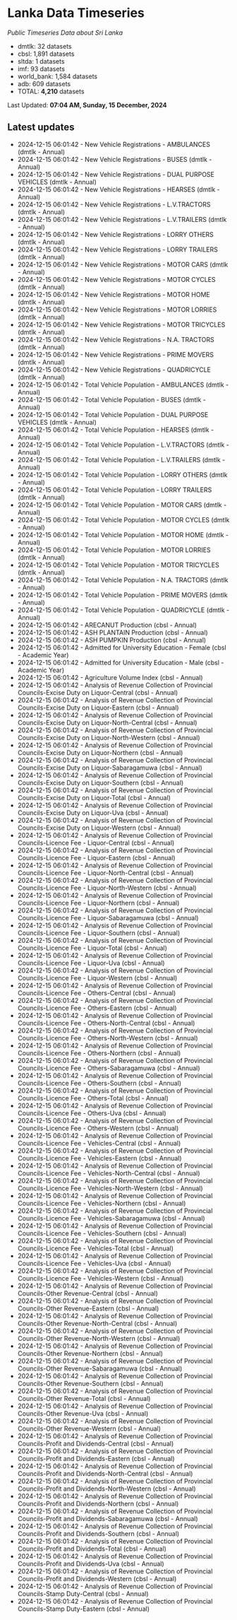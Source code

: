 # Lanka Data Timeseries
*Public Timeseries Data about Sri Lanka*

* dmtlk: 32 datasets
* cbsl: 1,891 datasets
* sltda: 1 datasets
* imf: 93 datasets
* world_bank: 1,584 datasets
* adb: 609 datasets
* TOTAL: **4,210** datasets

Last Updated: **07:04 AM, Sunday, 15 December, 2024**

## Latest updates

* 2024-12-15 06:01:42 - New Vehicle Registrations - AMBULANCES (dmtlk - Annual)
* 2024-12-15 06:01:42 - New Vehicle Registrations - BUSES (dmtlk - Annual)
* 2024-12-15 06:01:42 - New Vehicle Registrations - DUAL PURPOSE VEHICLES (dmtlk - Annual)
* 2024-12-15 06:01:42 - New Vehicle Registrations - HEARSES (dmtlk - Annual)
* 2024-12-15 06:01:42 - New Vehicle Registrations - L.V.TRACTORS (dmtlk - Annual)
* 2024-12-15 06:01:42 - New Vehicle Registrations - L.V.TRAILERS (dmtlk - Annual)
* 2024-12-15 06:01:42 - New Vehicle Registrations - LORRY OTHERS (dmtlk - Annual)
* 2024-12-15 06:01:42 - New Vehicle Registrations - LORRY TRAILERS (dmtlk - Annual)
* 2024-12-15 06:01:42 - New Vehicle Registrations - MOTOR CARS (dmtlk - Annual)
* 2024-12-15 06:01:42 - New Vehicle Registrations - MOTOR CYCLES (dmtlk - Annual)
* 2024-12-15 06:01:42 - New Vehicle Registrations - MOTOR HOME (dmtlk - Annual)
* 2024-12-15 06:01:42 - New Vehicle Registrations - MOTOR LORRIES (dmtlk - Annual)
* 2024-12-15 06:01:42 - New Vehicle Registrations - MOTOR TRICYCLES (dmtlk - Annual)
* 2024-12-15 06:01:42 - New Vehicle Registrations - N.A. TRACTORS (dmtlk - Annual)
* 2024-12-15 06:01:42 - New Vehicle Registrations - PRIME MOVERS (dmtlk - Annual)
* 2024-12-15 06:01:42 - New Vehicle Registrations - QUADRICYCLE (dmtlk - Annual)
* 2024-12-15 06:01:42 - Total Vehicle Population - AMBULANCES (dmtlk - Annual)
* 2024-12-15 06:01:42 - Total Vehicle Population - BUSES (dmtlk - Annual)
* 2024-12-15 06:01:42 - Total Vehicle Population - DUAL PURPOSE VEHICLES (dmtlk - Annual)
* 2024-12-15 06:01:42 - Total Vehicle Population - HEARSES (dmtlk - Annual)
* 2024-12-15 06:01:42 - Total Vehicle Population - L.V.TRACTORS (dmtlk - Annual)
* 2024-12-15 06:01:42 - Total Vehicle Population - L.V.TRAILERS (dmtlk - Annual)
* 2024-12-15 06:01:42 - Total Vehicle Population - LORRY OTHERS (dmtlk - Annual)
* 2024-12-15 06:01:42 - Total Vehicle Population - LORRY TRAILERS (dmtlk - Annual)
* 2024-12-15 06:01:42 - Total Vehicle Population - MOTOR CARS (dmtlk - Annual)
* 2024-12-15 06:01:42 - Total Vehicle Population - MOTOR CYCLES (dmtlk - Annual)
* 2024-12-15 06:01:42 - Total Vehicle Population - MOTOR HOME (dmtlk - Annual)
* 2024-12-15 06:01:42 - Total Vehicle Population - MOTOR LORRIES (dmtlk - Annual)
* 2024-12-15 06:01:42 - Total Vehicle Population - MOTOR TRICYCLES (dmtlk - Annual)
* 2024-12-15 06:01:42 - Total Vehicle Population - N.A. TRACTORS (dmtlk - Annual)
* 2024-12-15 06:01:42 - Total Vehicle Population - PRIME MOVERS (dmtlk - Annual)
* 2024-12-15 06:01:42 - Total Vehicle Population - QUADRICYCLE (dmtlk - Annual)
* 2024-12-15 06:01:42 - ARECANUT Production (cbsl - Annual)
* 2024-12-15 06:01:42 - ASH PLANTAIN Production (cbsl - Annual)
* 2024-12-15 06:01:42 - ASH PUMPKIN Production (cbsl - Annual)
* 2024-12-15 06:01:42 - Admitted for University Education - Female (cbsl - Academic Year)
* 2024-12-15 06:01:42 - Admitted for University Education - Male (cbsl - Academic Year)
* 2024-12-15 06:01:42 - Agriculture Volume Index (cbsl - Annual)
* 2024-12-15 06:01:42 - Analysis of Revenue Collection of Provincial Councils-Excise Duty on Liquor-Central (cbsl - Annual)
* 2024-12-15 06:01:42 - Analysis of Revenue Collection of Provincial Councils-Excise Duty on Liquor-Eastern (cbsl - Annual)
* 2024-12-15 06:01:42 - Analysis of Revenue Collection of Provincial Councils-Excise Duty on Liquor-North-Central (cbsl - Annual)
* 2024-12-15 06:01:42 - Analysis of Revenue Collection of Provincial Councils-Excise Duty on Liquor-North-Western (cbsl - Annual)
* 2024-12-15 06:01:42 - Analysis of Revenue Collection of Provincial Councils-Excise Duty on Liquor-Northern (cbsl - Annual)
* 2024-12-15 06:01:42 - Analysis of Revenue Collection of Provincial Councils-Excise Duty on Liquor-Sabaragamuwa (cbsl - Annual)
* 2024-12-15 06:01:42 - Analysis of Revenue Collection of Provincial Councils-Excise Duty on Liquor-Southern (cbsl - Annual)
* 2024-12-15 06:01:42 - Analysis of Revenue Collection of Provincial Councils-Excise Duty on Liquor-Total (cbsl - Annual)
* 2024-12-15 06:01:42 - Analysis of Revenue Collection of Provincial Councils-Excise Duty on Liquor-Uva (cbsl - Annual)
* 2024-12-15 06:01:42 - Analysis of Revenue Collection of Provincial Councils-Excise Duty on Liquor-Western (cbsl - Annual)
* 2024-12-15 06:01:42 - Analysis of Revenue Collection of Provincial Councils-Licence Fee - Liquor-Central (cbsl - Annual)
* 2024-12-15 06:01:42 - Analysis of Revenue Collection of Provincial Councils-Licence Fee - Liquor-Eastern (cbsl - Annual)
* 2024-12-15 06:01:42 - Analysis of Revenue Collection of Provincial Councils-Licence Fee - Liquor-North-Central (cbsl - Annual)
* 2024-12-15 06:01:42 - Analysis of Revenue Collection of Provincial Councils-Licence Fee - Liquor-North-Western (cbsl - Annual)
* 2024-12-15 06:01:42 - Analysis of Revenue Collection of Provincial Councils-Licence Fee - Liquor-Northern (cbsl - Annual)
* 2024-12-15 06:01:42 - Analysis of Revenue Collection of Provincial Councils-Licence Fee - Liquor-Sabaragamuwa (cbsl - Annual)
* 2024-12-15 06:01:42 - Analysis of Revenue Collection of Provincial Councils-Licence Fee - Liquor-Southern (cbsl - Annual)
* 2024-12-15 06:01:42 - Analysis of Revenue Collection of Provincial Councils-Licence Fee - Liquor-Total (cbsl - Annual)
* 2024-12-15 06:01:42 - Analysis of Revenue Collection of Provincial Councils-Licence Fee - Liquor-Uva (cbsl - Annual)
* 2024-12-15 06:01:42 - Analysis of Revenue Collection of Provincial Councils-Licence Fee - Liquor-Western (cbsl - Annual)
* 2024-12-15 06:01:42 - Analysis of Revenue Collection of Provincial Councils-Licence Fee - Others-Central (cbsl - Annual)
* 2024-12-15 06:01:42 - Analysis of Revenue Collection of Provincial Councils-Licence Fee - Others-Eastern (cbsl - Annual)
* 2024-12-15 06:01:42 - Analysis of Revenue Collection of Provincial Councils-Licence Fee - Others-North-Central (cbsl - Annual)
* 2024-12-15 06:01:42 - Analysis of Revenue Collection of Provincial Councils-Licence Fee - Others-North-Western (cbsl - Annual)
* 2024-12-15 06:01:42 - Analysis of Revenue Collection of Provincial Councils-Licence Fee - Others-Northern (cbsl - Annual)
* 2024-12-15 06:01:42 - Analysis of Revenue Collection of Provincial Councils-Licence Fee - Others-Sabaragamuwa (cbsl - Annual)
* 2024-12-15 06:01:42 - Analysis of Revenue Collection of Provincial Councils-Licence Fee - Others-Southern (cbsl - Annual)
* 2024-12-15 06:01:42 - Analysis of Revenue Collection of Provincial Councils-Licence Fee - Others-Total (cbsl - Annual)
* 2024-12-15 06:01:42 - Analysis of Revenue Collection of Provincial Councils-Licence Fee - Others-Uva (cbsl - Annual)
* 2024-12-15 06:01:42 - Analysis of Revenue Collection of Provincial Councils-Licence Fee - Others-Western (cbsl - Annual)
* 2024-12-15 06:01:42 - Analysis of Revenue Collection of Provincial Councils-Licence Fee - Vehicles-Central (cbsl - Annual)
* 2024-12-15 06:01:42 - Analysis of Revenue Collection of Provincial Councils-Licence Fee - Vehicles-Eastern (cbsl - Annual)
* 2024-12-15 06:01:42 - Analysis of Revenue Collection of Provincial Councils-Licence Fee - Vehicles-North-Central (cbsl - Annual)
* 2024-12-15 06:01:42 - Analysis of Revenue Collection of Provincial Councils-Licence Fee - Vehicles-North-Western (cbsl - Annual)
* 2024-12-15 06:01:42 - Analysis of Revenue Collection of Provincial Councils-Licence Fee - Vehicles-Northern (cbsl - Annual)
* 2024-12-15 06:01:42 - Analysis of Revenue Collection of Provincial Councils-Licence Fee - Vehicles-Sabaragamuwa (cbsl - Annual)
* 2024-12-15 06:01:42 - Analysis of Revenue Collection of Provincial Councils-Licence Fee - Vehicles-Southern (cbsl - Annual)
* 2024-12-15 06:01:42 - Analysis of Revenue Collection of Provincial Councils-Licence Fee - Vehicles-Total (cbsl - Annual)
* 2024-12-15 06:01:42 - Analysis of Revenue Collection of Provincial Councils-Licence Fee - Vehicles-Uva (cbsl - Annual)
* 2024-12-15 06:01:42 - Analysis of Revenue Collection of Provincial Councils-Licence Fee - Vehicles-Western (cbsl - Annual)
* 2024-12-15 06:01:42 - Analysis of Revenue Collection of Provincial Councils-Other Revenue-Central (cbsl - Annual)
* 2024-12-15 06:01:42 - Analysis of Revenue Collection of Provincial Councils-Other Revenue-Eastern (cbsl - Annual)
* 2024-12-15 06:01:42 - Analysis of Revenue Collection of Provincial Councils-Other Revenue-North-Central (cbsl - Annual)
* 2024-12-15 06:01:42 - Analysis of Revenue Collection of Provincial Councils-Other Revenue-North-Western (cbsl - Annual)
* 2024-12-15 06:01:42 - Analysis of Revenue Collection of Provincial Councils-Other Revenue-Northern (cbsl - Annual)
* 2024-12-15 06:01:42 - Analysis of Revenue Collection of Provincial Councils-Other Revenue-Sabaragamuwa (cbsl - Annual)
* 2024-12-15 06:01:42 - Analysis of Revenue Collection of Provincial Councils-Other Revenue-Southern (cbsl - Annual)
* 2024-12-15 06:01:42 - Analysis of Revenue Collection of Provincial Councils-Other Revenue-Total (cbsl - Annual)
* 2024-12-15 06:01:42 - Analysis of Revenue Collection of Provincial Councils-Other Revenue-Uva (cbsl - Annual)
* 2024-12-15 06:01:42 - Analysis of Revenue Collection of Provincial Councils-Other Revenue-Western (cbsl - Annual)
* 2024-12-15 06:01:42 - Analysis of Revenue Collection of Provincial Councils-Profit and Dividends-Central (cbsl - Annual)
* 2024-12-15 06:01:42 - Analysis of Revenue Collection of Provincial Councils-Profit and Dividends-Eastern (cbsl - Annual)
* 2024-12-15 06:01:42 - Analysis of Revenue Collection of Provincial Councils-Profit and Dividends-North-Central (cbsl - Annual)
* 2024-12-15 06:01:42 - Analysis of Revenue Collection of Provincial Councils-Profit and Dividends-North-Western (cbsl - Annual)
* 2024-12-15 06:01:42 - Analysis of Revenue Collection of Provincial Councils-Profit and Dividends-Northern (cbsl - Annual)
* 2024-12-15 06:01:42 - Analysis of Revenue Collection of Provincial Councils-Profit and Dividends-Sabaragamuwa (cbsl - Annual)
* 2024-12-15 06:01:42 - Analysis of Revenue Collection of Provincial Councils-Profit and Dividends-Southern (cbsl - Annual)
* 2024-12-15 06:01:42 - Analysis of Revenue Collection of Provincial Councils-Profit and Dividends-Total (cbsl - Annual)
* 2024-12-15 06:01:42 - Analysis of Revenue Collection of Provincial Councils-Profit and Dividends-Uva (cbsl - Annual)
* 2024-12-15 06:01:42 - Analysis of Revenue Collection of Provincial Councils-Profit and Dividends-Western (cbsl - Annual)
* 2024-12-15 06:01:42 - Analysis of Revenue Collection of Provincial Councils-Stamp Duty-Central (cbsl - Annual)
* 2024-12-15 06:01:42 - Analysis of Revenue Collection of Provincial Councils-Stamp Duty-Eastern (cbsl - Annual)